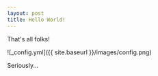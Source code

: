 ```yaml
---
layout: post
title: Hello World!
---
```


That's all folks!

![_config.yml]({{ site.baseurl }}/images/config.png)

Seriously...